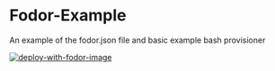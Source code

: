 # Fodor-Example

An example of the fodor.json file and basic example bash provisioner

[![deploy-with-fodor-image](https://fodor.xyz/images/install-shield.svg)](https://fodor.xyz/provision/ashleyhindle/fodor-example)
